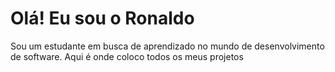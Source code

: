 
<h1><b>Olá! Eu sou o Ronaldo</b></h2>

Sou um estudante em busca de aprendizado no mundo de desenvolvimento de software.
Aqui é onde coloco todos os meus projetos
<!---
RonaldoVilela/RonaldoVilela is a ✨ special ✨ repository because its `README.md` (this file) appears on your GitHub profile.
You can click the Preview link to take a look at your changes.
--->
